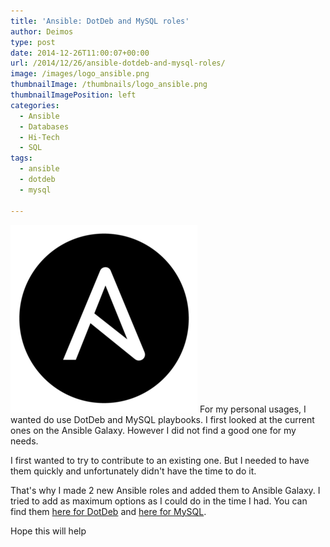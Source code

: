 ```yaml
---
title: 'Ansible: DotDeb and MySQL roles'
author: Deimos
type: post
date: 2014-12-26T11:00:07+00:00
url: /2014/12/26/ansible-dotdeb-and-mysql-roles/
image: /images/logo_ansible.png
thumbnailImage: /thumbnails/logo_ansible.png
thumbnailImagePosition: left
categories:
  - Ansible
  - Databases
  - Hi-Tech
  - SQL
tags:
  - ansible
  - dotdeb
  - mysql

---
```

![ansible_logo](/images/logo_ansible.png)
For my personal usages, I wanted do use DotDeb and MySQL playbooks. I first looked at the current ones on the Ansible Galaxy. However I did not find a good one for my needs.

I first wanted to try to contribute to an existing one. But I needed to have them quickly and unfortunately didn't have the time to do it.

That's why I made 2 new Ansible roles and added them to Ansible Galaxy. I tried to add as maximum options as I could do in the time I had. You can find them [here for DotDeb](https://galaxy.ansible.com/deimosfr/dotdeb/) and [here for MySQL](https://galaxy.ansible.com/deimosfr/mysql/).

Hope this will help
